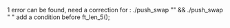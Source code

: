 1 error can be found, need a correction for : ./push_swap "" && ./push_swap " "
add a condition before ft_len_5();

